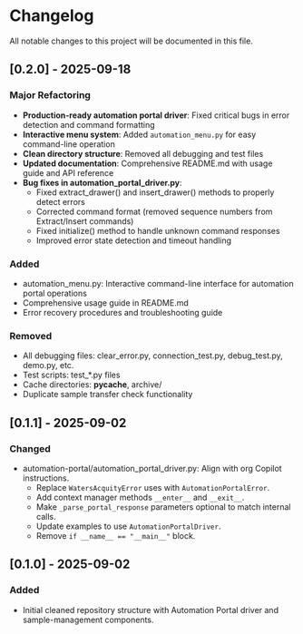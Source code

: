 # Changelog

All notable changes to this project will be documented in this file.

## [0.2.0] - 2025-09-18
### Major Refactoring
- **Production-ready automation portal driver**: Fixed critical bugs in error detection and command formatting
- **Interactive menu system**: Added `automation_menu.py` for easy command-line operation
- **Clean directory structure**: Removed all debugging and test files
- **Updated documentation**: Comprehensive README.md with usage guide and API reference
- **Bug fixes in automation_portal_driver.py**:
  - Fixed extract_drawer() and insert_drawer() methods to properly detect errors
  - Corrected command format (removed sequence numbers from Extract/Insert commands)
  - Fixed initialize() method to handle unknown command responses
  - Improved error state detection and timeout handling

### Added
- automation_menu.py: Interactive command-line interface for automation portal operations
- Comprehensive usage guide in README.md
- Error recovery procedures and troubleshooting guide

### Removed
- All debugging files: clear_error.py, connection_test.py, debug_test.py, demo.py, etc.
- Test scripts: test_*.py files
- Cache directories: __pycache__, archive/
- Duplicate sample transfer check functionality

## [0.1.1] - 2025-09-02
### Changed
- automation-portal/automation_portal_driver.py: Align with org Copilot instructions.
  - Replace `WatersAcquityError` uses with `AutomationPortalError`.
  - Add context manager methods `__enter__` and `__exit__`.
  - Make `_parse_portal_response` parameters optional to match internal calls.
  - Update examples to use `AutomationPortalDriver`.
  - Remove `if __name__ == "__main__"` block.

## [0.1.0] - 2025-09-02
### Added
- Initial cleaned repository structure with Automation Portal driver and sample-management components.
